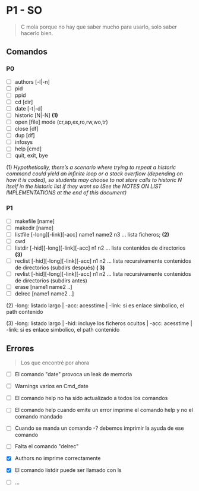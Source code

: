 # P1 - SO

> C mola porque no hay que saber mucho para usarlo, solo saber hacerlo bien.

## Comandos

### P0

- [ ] authors [-l|-n]
- [ ] pid
- [ ] ppid
- [ ] cd [dir]
- [ ] date [-t|-d]
- [ ] historic [N|-N] **(1)**
- [ ] open [file] mode (cr,ap,ex,ro,rw,wo,tr)
- [ ] close [df]
- [ ] dup [df]
- [ ] infosys
- [ ] help [cmd]
- [ ] quit, exit, bye

(1) _Hypothetically, there’s a scenario where trying to repeat a historic command could yield an infinite loop or a
stack overflow (depending on how it is coded), so students may choose to not store calls to historic N itself in the
historic list if they want so (See the NOTES ON LIST IMPLEMENTATIONS at the end of this document)_

### P1

- [ ] makefile [name]
- [ ] makedir [name]
- [ ] listfile [-long][-link][-acc] name1 name2 n3 ... lista ficheros; **(2)**
- [ ] cwd
- [ ] listdir [-hid][-long][-link][-acc] n1 n2 ... lista contenidos de directorios **(3)**
- [ ] reclist [-hid][-long][-link][-acc] n1 n2 ... lista recursivamente contenidos de directorios (subdirs después) **(
  3)**
- [ ] revlist [-hid][-long][-link][-acc] n1 n2 ... lista recursivamente contenidos de directorios (subdirs antes)
- [ ] erase [name1 name2 ..]
- [ ] delrec [name1 name2 ..]

(2) -long: listado largo | -acc: acesstime | -link: si es enlace simbolico, el path contenido

(3) -long: listado largo | -hid: incluye los ficheros ocultos | -acc: acesstime | -link: si es enlace simbolico, el path
contenido

## Errores

> Los que encontré por ahora

- [ ] El comando "date" provoca un leak de memoria
- [ ] Warnings varios en Cmd_date
- [ ] El comando help no ha sido actualizado a todos los comandos
- [ ] El comando help cuando emite un error imprime el comando help y no el comando mandado
- [ ] Cuando se manda un comando -? debemos imprimir la ayuda de ese comando
- [ ] Falta el comando "delrec"
- [x] Authors no imprime correctamente
- [x] El comando listdir puede ser llamado con ls
- [ ] ...

